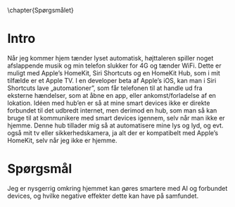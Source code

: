 \chapter{Spørgsmålet}

# Intro

Når jeg kommer hjem tænder lyset automatisk, højttaleren spiller noget afslappende musik og min telefon slukker for 4G og tænder WiFi. Dette er muligt med Apple’s HomeKit, Siri Shortcuts og en HomeKit Hub, som i mit tilfælde er et Apple TV. I en developer beta af Apple’s iOS, kan man i Siri Shortcuts lave „automationer”, som får telefonen til at handle ud fra eksterne hændelser, som at åbne en app, eller ankomst/forladelse af en lokation. Idéen med hub’en er så at mine smart devices ikke er direkte forbundet til det udbredt internet, men derimod en hub, som man så kan bruge til at kommunikere med smart devices igennem, selv når man ikke er hjemme. Denne hub tillader mig så at automatisere mine lys og lyd, og evt. også mit tv eller sikkerhedskamera, ja alt der er kompatibelt med Apple’s HomeKit, selv når jeg ikke er hjemme.

# Spørgsmål

Jeg er nysgerrig omkring hjemmet kan gøres smartere med AI og forbundet devices, og hvilke negative effekter dette kan have på samfundet.

